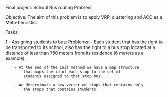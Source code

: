 Final project: School Bus routing Problem

Objective: The aim of this problem is to apply VRP, clustering and
ACO as a Meta-heuristic.

Tasks:

1.- Assigning students to bus:
	Problems:
		- Each student that has the right to be transported
			to its school, also has the right to a bus stop 
			located at a distance of less than 750 meters from 
			its residence (6 meters as a example).

		- At the end of the init method we have a map structure
			that maps the id of each stop to the set of
			students assigned to that stop bus.
			
		- We determinate a new vector of stops that contains only
			the stops that contains students.
